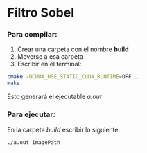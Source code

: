 # Filtro Sobel

### Para compilar:

1. Crear una carpeta con el nombre __build__
2. Moverse a esa carpeta
3. Escribir en el terminal:

```bash
cmake -DCUDA_USE_STATIC_CUDA_RUNTIME=OFF ..
make
```

Esto generará el ejecutable _a.out_

### Para ejecutar:

En la carpeta _build_ escribir lo siguiente:

```bash
./a.out imagePath
```

